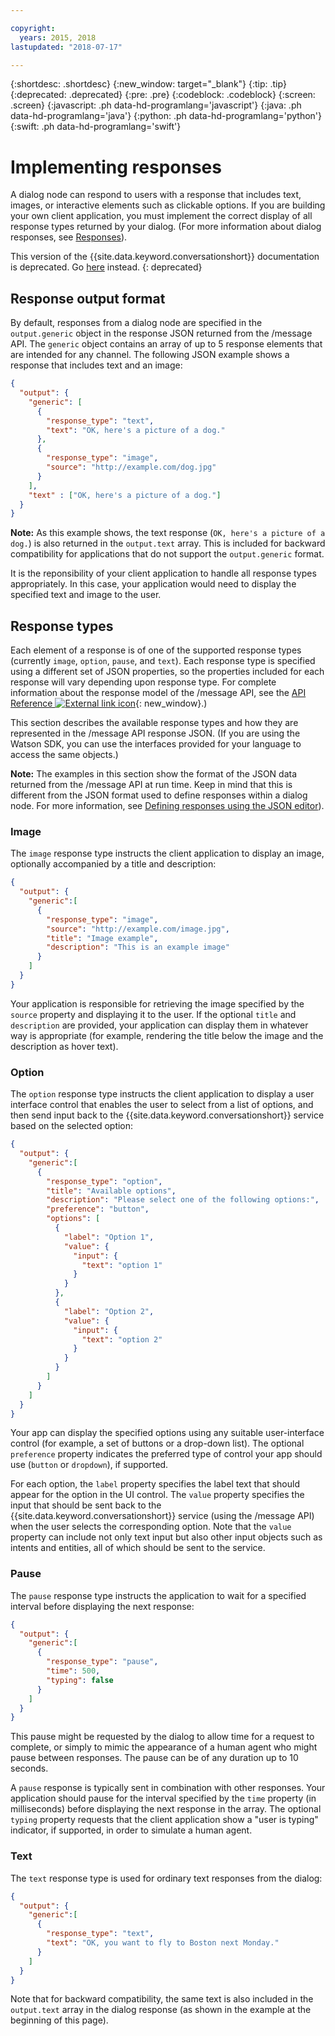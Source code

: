 ```yaml
---

copyright:
  years: 2015, 2018
lastupdated: "2018-07-17"

---
```


{:shortdesc: .shortdesc}
{:new_window: target="_blank"}
{:tip: .tip}
{:deprecated: .deprecated}
{:pre: .pre}
{:codeblock: .codeblock}
{:screen: .screen}
{:javascript: .ph data-hd-programlang='javascript'}
{:java: .ph data-hd-programlang='java'}
{:python: .ph data-hd-programlang='python'}
{:swift: .ph data-hd-programlang='swift'}

# Implementing responses

A dialog node can respond to users with a response that includes text, images, or interactive elements such as clickable options. If you are building your own client application, you must implement the correct display of all response types returned by your dialog. (For more information about dialog responses, see [Responses](dialog-overview.html#responses)).

This version of the {{site.data.keyword.conversationshort}} documentation is deprecated. Go [here](https://console.bluemix.net/docs/services/assistant/api-dialog-responses.html) instead.
{: deprecated}

## Response output format

By default, responses from a dialog node are specified in the `output.generic` object in the response JSON returned from the /message API. The `generic` object contains an array of up to 5 response elements that are intended for any channel. The following JSON example shows a response that includes text and an image:

```json
{
  "output": {
    "generic": [
      {
        "response_type": "text",
        "text": "OK, here's a picture of a dog."
      },
      {
        "response_type": "image",
        "source": "http://example.com/dog.jpg"
      }
    ],
    "text" : ["OK, here's a picture of a dog."]
  }
}
```

**Note:** As this example shows, the text response (`OK, here's a picture of a dog.`) is also returned in the `output.text` array. This is included for backward compatibility for applications that do not support the `output.generic` format.

It is the reponsibility of your client application to handle all response types appropriately. In this case, your application would need to display the specified text and image to the user.

## Response types

Each element of a response is of one of the supported response types (currently `image`, `option`, `pause`, and `text`). Each response type is specified using a different set of JSON properties, so the properties included for each response will vary depending upon response type. For complete information about the response model of the /message API, see the [API Reference ![External link icon](../../icons/launch-glyph.svg "External link icon")](https://www.ibm.com/watson/developercloud/conversation/api/v1/?curl#send_message){: new_window}.)

This section describes the available response types and how they are represented in the /message API response JSON. (If you are using the Watson SDK, you can use the interfaces provided for your language to access the same objects.)

**Note:** The examples in this section show the format of the JSON data returned from the /message API at run time. Keep in mind that this is different from the JSON format used to define responses within a dialog node. For more information, see [Defining responses using the JSON editor](dialog-responses-json.html)).

### Image

The `image` response type instructs the client application to display an image, optionally accompanied by a title and description:

```json
{
  "output": {
    "generic":[
      {
        "response_type": "image",
        "source": "http://example.com/image.jpg",
        "title": "Image example",
        "description": "This is an example image"
      }
    ]
  }
}
```

Your application is responsible for retrieving the image specified by the `source` property and displaying it to the user. If the optional `title` and `description` are provided, your application can display them in whatever way is appropriate (for example, rendering the title below the image and the description as hover text).

### Option

The `option` response type instructs the client application to display a user interface control that enables the user to select from a list of options, and then send input back to the {{site.data.keyword.conversationshort}} service based on the selected option:

```json
{
  "output": {
    "generic":[
      {
        "response_type": "option",
        "title": "Available options",
        "description": "Please select one of the following options:",
        "preference": "button",
        "options": [
          {
            "label": "Option 1",
            "value": {
              "input": {
                "text": "option 1"
              }
            }
          },
          {
            "label": "Option 2",
            "value": {
              "input": {
                "text": "option 2"
              }
            }
          }
        ]
      }
    ]
  }
}
```

Your app can display the specified options using any suitable user-interface control (for example, a set of buttons or a drop-down list). The optional `preference` property indicates the preferred type of control your app should use (`button` or `dropdown`), if supported.

For each option, the `label` property specifies the label text that should appear for the option in the UI control. The `value` property specifies the input that should be sent back to the {{site.data.keyword.conversationshort}} service (using the /message API) when the user selects the corresponding option. Note that the `value` property can include not only text input but also other input objects such as intents and entities, all of which should be sent to the service.

### Pause

The `pause` response type instructs the application to wait for a specified interval before displaying the next response:

```json
{
  "output": {
    "generic":[
      {
        "response_type": "pause",
        "time": 500,
        "typing": false
      }
    ]
  }
}
```

This pause might be requested by the dialog to allow time for a request to complete, or simply to mimic the appearance of a human agent who might pause between responses. The pause can be of any duration up to 10 seconds.

A `pause` response is typically sent in combination with other responses. Your application should pause for the interval specified by the `time` property (in milliseconds) before displaying the next response in the array. The optional `typing` property requests that the client application show a "user is typing" indicator, if supported, in order to simulate a human agent.

### Text

The `text` response type is used for ordinary text responses from the dialog:

```json
{
  "output": {
    "generic":[
      {
        "response_type": "text",
        "text": "OK, you want to fly to Boston next Monday."
      }
    ]
  }
}
```

Note that for backward compatibility, the same text is also included in the `output.text` array in the dialog response (as shown in the example at the beginning of this page).